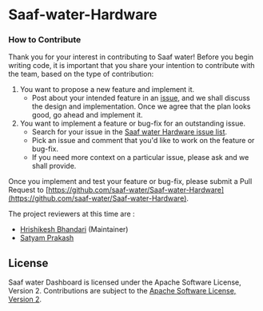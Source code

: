 # Saaf-water-Hardware

### How to Contribute

Thank you for your interest in contributing to Saaf water! Before you begin writing code, it is important that you share your intention to contribute with the team, based on the type of contribution:

1.  You want to propose a new feature and implement it.
    -   Post about your intended feature in an [issue](https://github.com/saaf-water/Saaf-water-Hardware/issues), and we shall discuss the design and implementation. Once we agree that the plan looks good, go ahead and implement it.
2.  You want to implement a feature or bug-fix for an outstanding issue.
    -   Search for your issue in the [Saaf water Hardware issue list](https://github.com/saaf-water/Saaf-water-Hardware/issues).
    -   Pick an issue and comment that you'd like to work on the feature or bug-fix.
    -   If you need more context on a particular issue, please ask and we shall provide.

Once you implement and test your feature or bug-fix, please submit a Pull Request to [https://github.com/saaf-water/Saaf-water-Hardware](https://github.com/saaf-water/Saaf-water-Hardware).

The project reviewers at this time are :

- [Hrishikesh Bhandari](https://github.com/Hrishikesh24) (Maintainer)
- [Satyam Prakash](https://github.com/satyamprakash-iot)

## License

Saaf water Dashboard is licensed under the Apache Software License, Version 2.
Contributions are subject to the [Apache Software License, Version 2](http://www.apache.org/licenses/LICENSE-2.0.txt).
